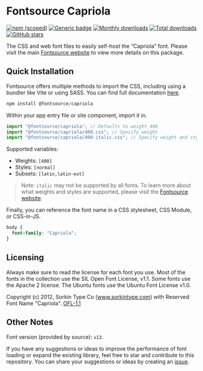 # Fontsource Capriola

[![npm (scoped)](https://img.shields.io/npm/v/@fontsource/capriola?color=brightgreen)](https://www.npmjs.com/package/@fontsource/capriola) [![Generic badge](https://img.shields.io/badge/fontsource-passing-brightgreen)](https://github.com/fontsource/fontsource) [![Monthly downloads](https://badgen.net/npm/dm/@fontsource/capriola)](https://github.com/fontsource/fontsource) [![Total downloads](https://badgen.net/npm/dt/@fontsource/capriola)](https://github.com/fontsource/fontsource) [![GitHub stars](https://img.shields.io/github/stars/fontsource/fontsource.svg?style=social&label=Star)](https://github.com/fontsource/fontsource/stargazers)

The CSS and web font files to easily self-host the “Capriola” font. Please visit the main [Fontsource website](https://fontsource.org/fonts/capriola) to view more details on this package.

## Quick Installation

Fontsource offers multiple methods to import the CSS, including using a bundler like Vite or using SASS. You can find full documentation [here](https://fontsource.org/docs/getting-started/introduction).

```javascript
npm install @fontsource/capriola
```

Within your app entry file or site component, import it in.

```javascript
import "@fontsource/capriola"; // Defaults to weight 400
import "@fontsource/capriola/400.css"; // Specify weight
import "@fontsource/capriola/400-italic.css"; // Specify weight and style
```

Supported variables:
- Weights: `[400]`
- Styles: `[normal]`
- Subsets: `[latin,latin-ext]`

> Note: `italic` may not be supported by all fonts. To learn more about what weights and styles are supported, please visit the [Fontsource website](https://fontsource.org/fonts/capriola).

Finally, you can reference the font name in a CSS stylesheet, CSS Module, or CSS-in-JS.

```css
body {
  font-family: "Capriola";
}
```

## Licensing
Always make sure to read the license for each font you use. Most of the fonts in the collection use the SIL Open Font License, v1.1. Some fonts use the Apache 2 license. The Ubuntu fonts use the Ubuntu Font License v1.0.

Copyright (c) 2012, Sorkin Type Co (www.sorkintype.com) with Reserved Font Name "Capriola".
[OFL-1.1](http://scripts.sil.org/OFL)

## Other Notes
Font version (provided by source): `v13`.

If you have any suggestions or ideas to improve the performance of font loading or expand the existing library, feel free to star and contribute to this repository. You can share your suggestions or ideas by creating an [issue](https://github.com/fontsource/fontsource/issues).